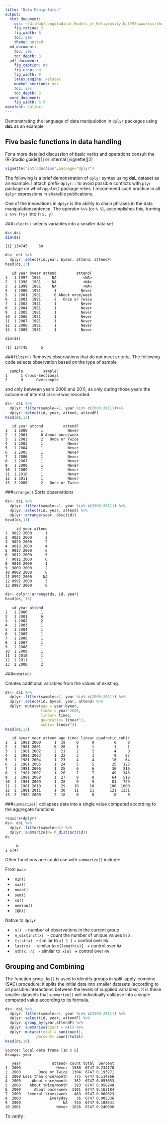 ```yaml
---
title: "Data Manipulaton"
output:
  html_document:
    css: ~/GitHub/Longitudinal_Models_of_Religiosity_NLSY97/www/css/thesis.css
    fig.retina: 2
    fig_width: 8
    toc: yes
    theme: united
  md_document:
    toc: yes
    toc_depth: 3
  pdf_document:
    fig_caption: no
    fig_crop: no
    fig_width: 8
    latex_engine: xelatex
    number_sections: yes
    toc: yes
    toc_depth: 3
  word_document:
    fig_width: 6.5
mainfont: Calibri
---
```



<!--  Set the working directory to the repository's base directory; this assumes the report is nested inside of only one directory.-->





Demonstrating the language of data manipulation in <code>dplyr</code> packages using  **dsL** as an example

<!-- Run this three chunks to get to the starting point -->







## Five basic functions in data handling

For a more detailed discussion of basic verbs and operations consult the [R-Studio guide][1] or internal [vignette][2]

```r
vignette("introduction",package="dplyr")
```

The following is a brief demonstration of <code>dplyr</code> syntax using **dsL** dataset as an example. I attach prefix <code>dplyr::</code> to avoid possible conflicts with <code>plyr</code> package on which <code>ggplot2</code> package relies. I recommend such practice in all <code>dplyr</code>  expressions in sharable publications.  

One of the innovations in <code>dplyr</code> is the ability to chain phrases in the data manipulationsentence. The operator <code>%>%</code> (or <code>%.%</code>), accomplishes this, turning <code>x %>% f(y)</code> into <code>f(x, y) </code>.   


###<code>select()</code> 
selects variables into a smaller data set

```r
ds<-dsL
dim(ds)
```

```
[1] 134745     60
```

```r
ds<- dsL %>%
  dplyr::select(id,year, byear, attend, attendF)
head(ds,13)
```

```
   id year byear attend         attendF
1   1 1997  1981     NA            <NA>
2   1 1998  1981     NA            <NA>
3   1 1999  1981     NA            <NA>
4   1 2000  1981      1           Never
5   1 2001  1981      6 About once/week
6   1 2002  1981      2   Once or Twice
7   1 2003  1981      1           Never
8   1 2004  1981      1           Never
9   1 2005  1981      1           Never
10  1 2006  1981      1           Never
11  1 2007  1981      1           Never
12  1 2008  1981      1           Never
13  1 2009  1981      1           Never
```

```r
dim(ds)
```

```
[1] 134745      5
```

###<code>filter()</code> 
Removes observations that do not meet criteria. The following code selects observation based on the type of sample    


```
  sample         sampleF
1      1 Cross-Sectional
2      0      Oversample
```
and only between years 2000 and 2011, as only during those years the outcome of interest <code>attend</code> was recorded. 

```r
ds<- dsL %>%
  dplyr::filter(sample==1, year %in% c(2000:2011))%>%
  dplyr::select(id, year, attend, attendF)
head(ds,13)
```

```
   id year attend         attendF
1   1 2000      1           Never
2   1 2001      6 About once/week
3   1 2002      2   Once or Twice
4   1 2003      1           Never
5   1 2004      1           Never
6   1 2005      1           Never
7   1 2006      1           Never
8   1 2007      1           Never
9   1 2008      1           Never
10  1 2009      1           Never
11  1 2010      1           Never
12  1 2011      1           Never
13  2 2000      2   Once or Twice
```


###<code>arrange()</code> 
Sorts observations

```r
ds<- dsL %>%
  dplyr::filter(sample==1, year %in% c(2000:2011)) %>%
  dplyr::select(id, year, attend) %>%
  dplyr::arrange(year, desc(id))
head(ds,13)
```

```
     id year attend
1  9022 2000      1
2  9021 2000      2
3  9020 2000      2
4  9018 2000      4
5  9017 2000      6
6  9012 2000      5
7  9011 2000      6
8  9010 2000      1
9  9009 2000      2
10 9008 2000      6
11 8992 2000     NA
12 8991 2000      3
13 8987 2000      6
```

```r
ds<- dplyr::arrange(ds, id, year)
head(ds, 13)
```

```
   id year attend
1   1 2000      1
2   1 2001      6
3   1 2002      2
4   1 2003      1
5   1 2004      1
6   1 2005      1
7   1 2006      1
8   1 2007      1
9   1 2008      1
10  1 2009      1
11  1 2010      1
12  1 2011      1
13  2 2000      2
```


###<code>mutate()</code> 

Creates additional variables from the values of existing.

```r
ds<- dsL %>%
  dplyr::filter(sample==1, year %in% c(2000:2011)) %>%
  dplyr::select(id, byear, year, attend) %>%
  dplyr::mutate(age = year-byear, 
                timec = year-2000,
                linear= timec,
                quadratic= linear^2,
                cubic= linear^3)
head(ds,13)
```

```
   id byear year attend age timec linear quadratic cubic
1   1  1981 2000      1  19     0      0         0     0
2   1  1981 2001      6  20     1      1         1     1
3   1  1981 2002      2  21     2      2         4     8
4   1  1981 2003      1  22     3      3         9    27
5   1  1981 2004      1  23     4      4        16    64
6   1  1981 2005      1  24     5      5        25   125
7   1  1981 2006      1  25     6      6        36   216
8   1  1981 2007      1  26     7      7        49   343
9   1  1981 2008      1  27     8      8        64   512
10  1  1981 2009      1  28     9      9        81   729
11  1  1981 2010      1  29    10     10       100  1000
12  1  1981 2011      1  30    11     11       121  1331
13  2  1982 2000      2  18     0      0         0     0
```

###<code>summarize()</code> 
collapses data into a single value computed according to the aggregate functions.



```r
require(dplyr)
ds<- dsL %>%
  dplyr::filter(sample==1) %>%
  dplyr::summarize(N= n_distinct(id))
ds
```

```
     N
1 6747
```
Other functions one could use with <code>summarize()</code> include:

From <code>base</code>   

+ <code> min() </code>   
+ <code> max() </code>   
+ <code> mean() </code>   
+ <code> sum() </code>   
+ <code> sd() </code>   
+ <code> median() </code>   
+ <code> IQR()  </code>   

Native to <code>dplyr</code>    

+ <code> n() </code>  -  number of observations in the current group   
+ <code> n_distinct(x) </code>  -    count the number of unique values in x.    
+ <code> first(x) </code>  -  similar to <code>x[ 1 ]</code> + control over <code>NA</code>      
+ <code> last(x) </code>  -  similar to <code>x[length(x)] </code> + control over <code>NA</code>      
+ <code> nth(x, n)  </code>  -  similar to<code> x[n] </code>  + control over <code>NA</code>     

## Grouping and Combining 
The function <code>group_by()</code> is used to identify groups in split-apply-combine (SAC) procedure: it splits the initial data into smaller datasets (according to all possible interactions between the levels of supplied variables). It is these smaller datasets that <code>summarize()</code> will individually collapse into a single computed value according to its formula.  

```r
ds<- dsL %>%
  dplyr::filter(sample==1, year %in% c(2000:2011)) %>%
  dplyr::select(id, year, attendF) %>%
  dplyr::group_by(year,attendF) %>%
  dplyr::summarise(count = n()) %>%
  dplyr::mutate(total = sum(count),
              percent= count/total)
head(ds,10)
```

```
Source: local data frame [10 x 5]
Groups: year

   year              attendF count total  percent
1  2000                Never  1580  6747 0.234178
2  2000        Once or Twice  1304  6747 0.193271
3  2000 Less than once/month   775  6747 0.114866
4  2000     About once/month   362  6747 0.053653
5  2000    About twice/month   393  6747 0.058248
6  2000      About once/week  1101  6747 0.163184
7  2000   Several times/week   463  6747 0.068623
8  2000             Everyday    36  6747 0.005336
9  2000                   NA   733  6747 0.108641
10 2001                Never  1626  6747 0.240996
```

To verify :









